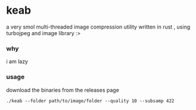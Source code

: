 # keab
a very smol multi-threaded image compression utility written in rust , using turbojpeg and image library :>

### why

i am lazy 

### usage

download the binaries from the releases page

```shell
./keab --folder path/to/image/folder --quality 10 --subsamp 422
```
